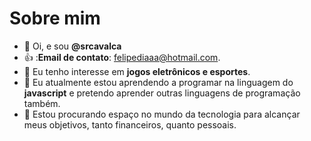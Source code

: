 # Sobre mim 
- 👋 Oi, e sou **@srcavalca**
- 👍 :**Email de contato**: felipediaaa@hotmail.com.
- 👀 Eu tenho interesse em **jogos eletrônicos e esportes**.
- 🌱 Eu atualmente estou aprendendo a programar na linguagem do **javascript** e pretendo aprender outras linguagens de programação também.
- 💞️ Estou procurando espaço no mundo da tecnologia para alcançar meus objetivos, tanto financeiros, quanto pessoais.
